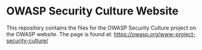 # OWASP Security Culture Website

This repository contains the files for the OWASP Security Culture project on the OWASP website. The page is found at: https://owasp.org/www-project-security-culture/

